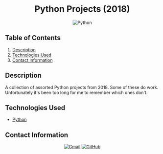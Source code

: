 <h1 align="center"> 
    Python Projects (2018)
</h1>

<p align="center">
    <img src="https://img.shields.io/badge/Python-3776AB?logo=python&logoColor=fff&style=for-the-badge" alt="Python">
</p>

## Table of Contents
1. [Description](#description)
2. [Technologies Used](#technologies-used)
3. [Contact Information](#contact-information)

## Description
A collection of assorted Python projects from 2018. Some of these do work. Unfortunately it's been too long for me to remember which ones don't.

## Technologies Used
* [Python](https://www.python.org/)

## Contact Information
<p align="center">
    <a href="mailto:cwchilvers@gmail.com"><img src="https://img.shields.io/badge/Gmail-D14836?style=for-the-badge&logo=gmail&logoColor=white" alt="Gmail"></a>
    <a href="https://github.com/cwchilvers"><img src="https://img.shields.io/badge/GitHub-181717.svg?style=for-the-badge&logo=GitHub&logoColor=white" alt="GitHub"></a>
</p>
